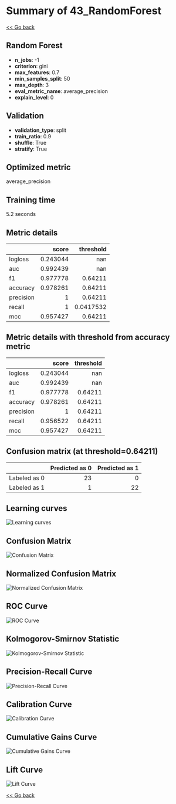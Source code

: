 # Summary of 43_RandomForest

[<< Go back](../README.md)


## Random Forest
- **n_jobs**: -1
- **criterion**: gini
- **max_features**: 0.7
- **min_samples_split**: 50
- **max_depth**: 3
- **eval_metric_name**: average_precision
- **explain_level**: 0

## Validation
 - **validation_type**: split
 - **train_ratio**: 0.9
 - **shuffle**: True
 - **stratify**: True

## Optimized metric
average_precision

## Training time

5.2 seconds

## Metric details
|           |    score |   threshold |
|:----------|---------:|------------:|
| logloss   | 0.243044 | nan         |
| auc       | 0.992439 | nan         |
| f1        | 0.977778 |   0.64211   |
| accuracy  | 0.978261 |   0.64211   |
| precision | 1        |   0.64211   |
| recall    | 1        |   0.0417532 |
| mcc       | 0.957427 |   0.64211   |


## Metric details with threshold from accuracy metric
|           |    score |   threshold |
|:----------|---------:|------------:|
| logloss   | 0.243044 |   nan       |
| auc       | 0.992439 |   nan       |
| f1        | 0.977778 |     0.64211 |
| accuracy  | 0.978261 |     0.64211 |
| precision | 1        |     0.64211 |
| recall    | 0.956522 |     0.64211 |
| mcc       | 0.957427 |     0.64211 |


## Confusion matrix (at threshold=0.64211)
|              |   Predicted as 0 |   Predicted as 1 |
|:-------------|-----------------:|-----------------:|
| Labeled as 0 |               23 |                0 |
| Labeled as 1 |                1 |               22 |

## Learning curves
![Learning curves](learning_curves.png)
## Confusion Matrix

![Confusion Matrix](confusion_matrix.png)


## Normalized Confusion Matrix

![Normalized Confusion Matrix](confusion_matrix_normalized.png)


## ROC Curve

![ROC Curve](roc_curve.png)


## Kolmogorov-Smirnov Statistic

![Kolmogorov-Smirnov Statistic](ks_statistic.png)


## Precision-Recall Curve

![Precision-Recall Curve](precision_recall_curve.png)


## Calibration Curve

![Calibration Curve](calibration_curve_curve.png)


## Cumulative Gains Curve

![Cumulative Gains Curve](cumulative_gains_curve.png)


## Lift Curve

![Lift Curve](lift_curve.png)



[<< Go back](../README.md)
